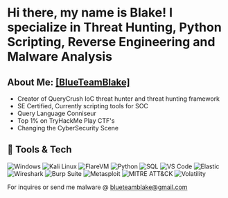 # Hi there, my name is Blake! I specialize in Threat Hunting, Python Scripting, Reverse Engineering and Malware Analysis

## About Me: [[BlueTeamBlake]](https://www.blueteamblake.com) 

- Creator of QueryCrush IoC threat hunter and threat hunting framework
- SE Certified, Currently scripting tools for SOC
- Query Language Conniseur
- Top 1% on TryHackMe Play CTF's
- Changing the CyberSecurity Scene

## 🔧 Tools & Tech

![Windows](https://img.shields.io/badge/Windows-0078D6?style=flat&logo=windows&logoColor=white)
![Kali Linux](https://img.shields.io/badge/Kali_Linux-557C94?style=flat&logo=kalilinux&logoColor=white)
![FlareVM](https://img.shields.io/badge/FlareVM-800000?style=flat&logo=windows&logoColor=white)
![Python](https://img.shields.io/badge/Python-3670A0?style=flat&logo=python&logoColor=white)
![SQL](https://img.shields.io/badge/SQL-4479A1?style=flat&logo=postgresql&logoColor=white)
![VS Code](https://img.shields.io/badge/VS_Code-007ACC?style=flat&logo=visualstudiocode&logoColor=white)
![Elastic](https://img.shields.io/badge/ELK_Stack-005571?style=flat&logo=elasticsearch&logoColor=white)
![Wireshark](https://img.shields.io/badge/Wireshark-1679A7?style=flat&logo=wireshark&logoColor=white)
![Burp Suite](https://img.shields.io/badge/Burp_Suite-FF6F00?style=flat&logo=burpsuite&logoColor=white)
![Metasploit](https://img.shields.io/badge/Metasploit-000000?style=flat&logo=metasploit&logoColor=white)
![MITRE ATT&CK](https://img.shields.io/badge/MITRE_ATT&CK-003366?style=flat)
![Volatility](https://img.shields.io/badge/Volatility-556B2F?style=flat&logo=data:image/png;base64)


For inquires or send me malware @
blueteamblake@gmail.com
